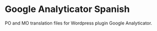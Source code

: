 Google Analyticator Spanish
===========================

PO and MO translation files for Wordpress plugin Google Analyticator.

